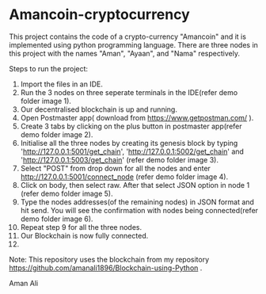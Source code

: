 # Amancoin-cryptocurrency
This project contains the code of a crypto-currency "Amancoin" and it is implemented using python programming language.
There are three nodes in this project with the names "Aman", "Ayaan", and "Nama" respectively.

Steps to run the project:
1) Import the files in an IDE.
2) Run the 3 nodes on three seperate terminals in the IDE(refer demo folder image 1).
3) Our decentralised blockchain is up and running.
4) Open Postmaster app( download from https://www.getpostman.com/ ).
5) Create 3 tabs by clicking on the plus button in postmaster app(refer demo folder image 2).
6) Initialise all the three nodes by creating its genesis block by typing 'http://127.0.0.1:5001/get_chain',
    'http://127.0.0.1:5002/get_chain' and 'http://127.0.0.1:5003/get_chain' (refer demo folder image 3).
7) Select "POST" from drop down for all the nodes and enter http://127.0.0.1:5001/connect_node (refer demo folder image 4).
8) Click on body, then select raw. After that select JSON option in node 1 (refer demo folder image 5).
9) Type the nodes addresses(of the remaining nodes) in JSON format and hit send. You will see the confirmation
   with nodes being connected(refer demo folder image 6).
10) Repeat step 9 for all the three nodes.
11) Our Blockchain is now fully connected.
12)
   

Note: This repository uses the blockchain from my repository https://github.com/amanali1896/Blockchain-using-Python . 


Aman Ali
